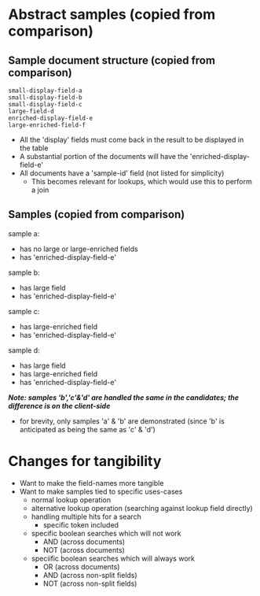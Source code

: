 # Abstract samples (copied from comparison)

## Sample document structure (copied from comparison)
 
```
small-display-field-a 
small-display-field-b
small-display-field-c
large-field-d
enriched-display-field-e
large-enriched-field-f
```

* All the 'display' fields must come back in the result to be displayed in the table
* A substantial portion of the documents will have the 'enriched-display-field-e'
* All documents have a 'sample-id' field (not listed for simplicity)
  * This becomes relevant for lookups, which would use this to perform a join


## Samples (copied from comparison)

sample a:
* has no large or large-enriched fields
* has 'enriched-display-field-e'

sample b:
* has large field
* has 'enriched-display-field-e'

sample c:
* has large-enriched field
* has 'enriched-display-field-e'

sample d:
* has large field
* has large-enriched field
* has 'enriched-display-field-e'

___Note: samples 'b','c'&'d' are handled the same in the candidates; the difference is on the client-side___
  * for brevity, only samples 'a' & 'b' are demonstrated (since 'b' is anticipated as being the same as 'c' & 'd')

# Changes for tangibility

* Want to make the field-names more tangible
* Want to make samples tied to specific uses-cases
  * normal lookup operation
  * alternative lookup operation (searching against lookup field directly)
  * handling multiple hits for a search
    * specific token included 
  * specific boolean searches which will not work
    * AND (across documents)
    * NOT (across documents)
  * speciific boolean searches which will always work
    * OR (across documents)
    * AND (across non-split fields)
    * NOT (across non-split fields)
